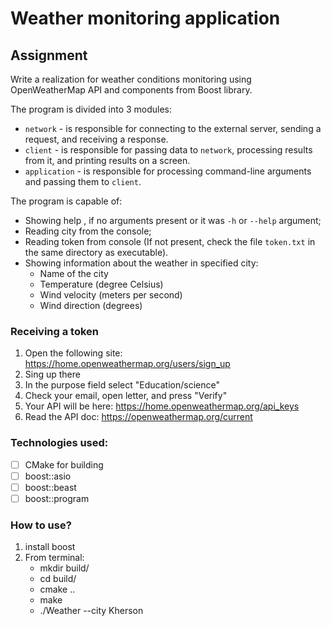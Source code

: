 # Weather monitoring application

## Assignment
Write a realization for weather conditions monitoring using OpenWeatherMap API and components from Boost library.

The program is divided into 3 modules:
- `network` - is responsible for connecting to the external server, sending a request, and receiving a response.
- `client` - is responsible for passing data to `network`, processing results from it, and printing results on a screen.
- `application` - is responsible for processing command-line arguments and passing them to `client`.

The program is capable of:
- Showing help , if no arguments present or it was `-h` or `--help` argument;
- Reading city from the console;
- Reading token from console (If not present, check the file `token.txt` in the same directory as executable). 
- Showing information about the weather in specified city:
    - Name of the city
    - Temperature (degree Celsius)
    - Wind velocity (meters per second)
    - Wind direction (degrees)
    
### Receiving a token
1. Open the following site: https://home.openweathermap.org/users/sign_up
2. Sing up there
3. In the purpose field select "Education/science"
4. Check your email, open letter, and press "Verify"
5. Your API will be here: https://home.openweathermap.org/api_keys
6. Read the API doc: https://openweathermap.org/current


### Technologies used:
- [ ] CMake for building
- [ ] boost::asio
- [ ] boost::beast
- [ ] boost::program

### How to use?
1. install boost
2. From terminal:
   - mkdir build/
   - cd build/
   - cmake ..
   - make
   - ./Weather --city Kherson


